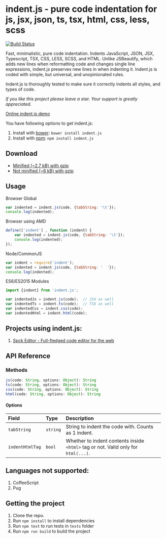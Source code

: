 # indent.js - pure code indentation for js, jsx, json, ts, tsx, html, css, less, scss

[![Build Status](https://travis-ci.org/zebzhao/indent.js.svg?branch=master)](https://travis-ci.org/zebzhao/indent.js)

Fast, minimalistic, pure code indentation. Indents JavaScript, JSON, JSX, Typescript, TSX, CSS, LESS, SCSS, and HTML. Unlike JSBeautify, which adds new lines when reformatting code and changes single line expressions, indent.js preserves new lines in when indenting it. Indent.js is coded with simple, but universal, and unopinionated rules.

Indent.js is thoroughly tested to make sure it correctly indents all styles, and types of code.

*If you like this project please leave a star. Your support is greatly appreciated.*

[Online indent.js demo](https://zebzhao.github.io/indent.js/)

You have following options to get indent.js:

1. Install with [bower](http://bower.io): ```bower install indent.js```
2. Install with [npm](https://www.npmjs.com): ```npm install indent.js```

## Download

* [Minified (~2.7 kB) with gzip](https://raw.githubusercontent.com/zebzhao/indent.js/master/lib/indent.min.js)
* [Not minified (~6 kB) with gzip](https://raw.githubusercontent.com/zebzhao/indent.js/master/lib/indent.js)


## Usage

Browser Global
```javascript
var indented = indent.js(code, {tabString: '\t'});
console.log(indented);
```

Browser using AMD
```javascript
define(['indent'] , function (indent) {
    var indented = indent.js(code, {tabString: '\t'});
    console.log(indented);
});
```

Node/CommonJS
```javascript
var indent = require('indent');
var indented = indent.js(code, {tabString: '  '});
console.log(indented);
```

ES6/ES2015 Modules
```javascript
import {indent} from 'indent.js';

var indentedJs = indent.js(code);  // JSX as well
var indentedTs = indent.ts(code);  // TSX as well
var indentedCss = indent.css(code);
var indentedHtml = indent.html(code);
```

## Projects using indent.js:

1. [Spck Editor - Full-fledged code editor for the web](https://spck.io/)

## API Reference

### Methods

```javascript
js(code: String, options: Object): String
ts(code: String, options: Object): String
css(code: String, options: Object): String
html(code: String, options: Object): String
```

#### Options

|Field|Type|Description|
|:--- |:--- |:--- |
|`tabString`|`string`|String to indent the code with. Counts as 1 indent.|
|`indentHtmlTag`|`bool`|Whether to indent contents inside `<html>` tag or not. Valid only for `html(...)`.|

## Languages not supported:

1. CoffeeScript
2. Pug

## Getting the project

1. Clone the repo.
2. Run `npm install` to install dependencies
3. Run `npm test` to run tests in `tests` folder
4. Run `npm run build` to build the project
